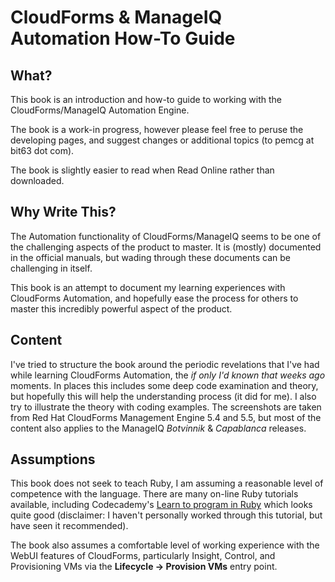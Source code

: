# CloudForms & ManageIQ Automation How-To Guide

## What?
This book is an introduction and how-to guide to working with the CloudForms/ManageIQ Automation Engine.

The book is a work-in progress, however please feel free to peruse the developing pages, and suggest changes or additional topics (to pemcg at bit63 dot com). 

The book is slightly easier to read when Read Online rather than downloaded.

## Why Write This?
The Automation functionality of CloudForms/ManageIQ seems to be one of the challenging aspects of the product to master. It is (mostly) documented in the official manuals, but wading through these documents can be challenging in itself.

This book is an attempt to document my learning experiences with CloudForms Automation, and hopefully ease the process for others to master this incredibly powerful aspect of the product.

## Content
I've tried to structure the book around the periodic revelations that I've had while learning CloudForms Automation, the _if only I'd known that weeks ago_ moments. In places this includes some deep code examination and theory, but hopefully this will help the understanding process (it did for me). I also try to illustrate the theory with coding examples. The screenshots are taken from Red Hat CloudForms Management Engine 5.4 and 5.5, but most of the content also applies to the ManageIQ _Botvinnik_ & _Capablanca_ releases.


## Assumptions
This book does not seek to teach Ruby, I am assuming a reasonable level of competence with the language. There are many on-line Ruby tutorials available, including Codecademy's [Learn to program in Ruby]( http://www.codecademy.com/tracks/ruby) which looks quite good (disclaimer: I haven't personally worked through this tutorial, but have seen it recommended).

The book also assumes a comfortable level of working experience with the WebUI features of CloudForms, particularly Insight, Control, and Provisioning VMs via the **Lifecycle -> Provision VMs** entry point.
